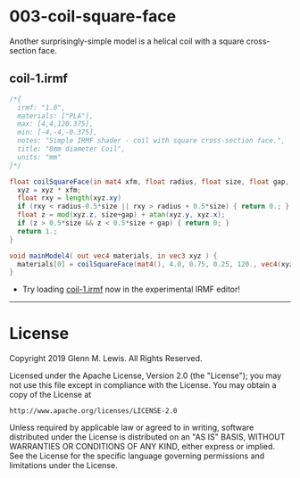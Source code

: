 # 003-coil-square-face

Another surprisingly-simple model is a helical coil with a square cross-section
face.

## coil-1.irmf

```glsl
/*{
  irmf: "1.0",
  materials: ["PLA"],
  max: [4,4,120.375],
  min: [-4,-4,-0.375],
  notes: "Simple IRMF shader - coil with square cross-section face.",
  title: "8mm diameter Coil",
  units: "mm"
}*/

float coilSquareFace(in mat4 xfm, float radius, float size, float gap, float nTurns, in vec4 xyz) {
  xyz = xyz * xfm;
  float rxy = length(xyz.xy)
  if (rxy < radius-0.5*size || rxy > radius + 0.5*size) { return 0.; }
  float z = mod(xyz.z, size+gap) + atan(xyz.y, xyz.x);
  if (z > 0.5*size && z < 0.5*size + gap) { return 0; }
  return 1.;
}

void mainModel4( out vec4 materials, in vec3 xyz ) {
  materials[0] = coilSquareFace(mat4(), 4.0, 0.75, 0.25, 120., vec4(xyz,1.));
}
```

* Try loading [coil-1.irmf](https://gmlewis.github.io/irmf-editor/?s=github.com/gmlewis/irmf/blob/master/examples/003-coil-square-face/coil-1.irmf) now in the experimental IRMF editor!

----------------------------------------------------------------------

# License

Copyright 2019 Glenn M. Lewis. All Rights Reserved.

Licensed under the Apache License, Version 2.0 (the "License");
you may not use this file except in compliance with the License.
You may obtain a copy of the License at

    http://www.apache.org/licenses/LICENSE-2.0

Unless required by applicable law or agreed to in writing, software
distributed under the License is distributed on an "AS IS" BASIS,
WITHOUT WARRANTIES OR CONDITIONS OF ANY KIND, either express or implied.
See the License for the specific language governing permissions and
limitations under the License.
